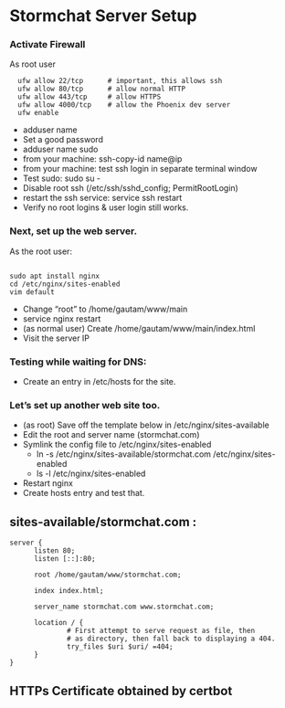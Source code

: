 # Stormchat Server Setup

### Activate Firewall

As root user

```
  ufw allow 22/tcp      # important, this allows ssh
  ufw allow 80/tcp      # allow normal HTTP
  ufw allow 443/tcp     # allow HTTPS
  ufw allow 4000/tcp    # allow the Phoenix dev server
  ufw enable

```


* adduser name
* Set a good password
* adduser name sudo
* from your machine: ssh-copy-id name@ip
* from your machine: test ssh login in separate terminal window
* Test sudo: sudo su -
* Disable root ssh (/etc/ssh/sshd_config; PermitRootLogin)
* restart the ssh service: service ssh restart
* Verify no root logins & user login still works.


### Next, set up the web server.

As the root user:

```

sudo apt install nginx
cd /etc/nginx/sites-enabled
vim default

```

  * Change “root” to /home/gautam/www/main
  * service nginx restart
  * (as normal user) Create /home/gautam/www/main/index.html
  * Visit the server IP

### Testing while waiting for DNS:

  *  Create an entry in /etc/hosts for the site.

### Let’s set up another web site too.


  * (as root) Save off the template below in /etc/nginx/sites-available
  * Edit the root and server name (stormchat.com)
  * Symlink the config file to /etc/nginx/sites-enabled
    -  ln -s /etc/nginx/sites-available/stormchat.com /etc/nginx/sites-enabled
    -  ls -l /etc/nginx/sites-enabled
  * Restart nginx
  * Create hosts entry and test that.

## sites-available/stormchat.com :

  ```
  server {
        listen 80;
        listen [::]:80;

        root /home/gautam/www/stormchat.com;

        index index.html;

        server_name stormchat.com www.stormchat.com;

        location / {
                # First attempt to serve request as file, then
                # as directory, then fall back to displaying a 404.
                try_files $uri $uri/ =404;
        }
}
  ```

## HTTPs Certificate obtained by certbot
